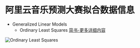 # 阿里云音乐预测大赛拟合数据信息

* Generalized Linear Models  
	- Ordinary Least Squares  [简书-更多详细内容](http://www.jianshu.com/p/ab96b1f5e75d)

![Ordinary Least Squares](https://github.com/chengshuyi/music_prediction/blob/master/fit/Generalized_Linear_Models/img/Ordinary_Least_Squares.png)

 